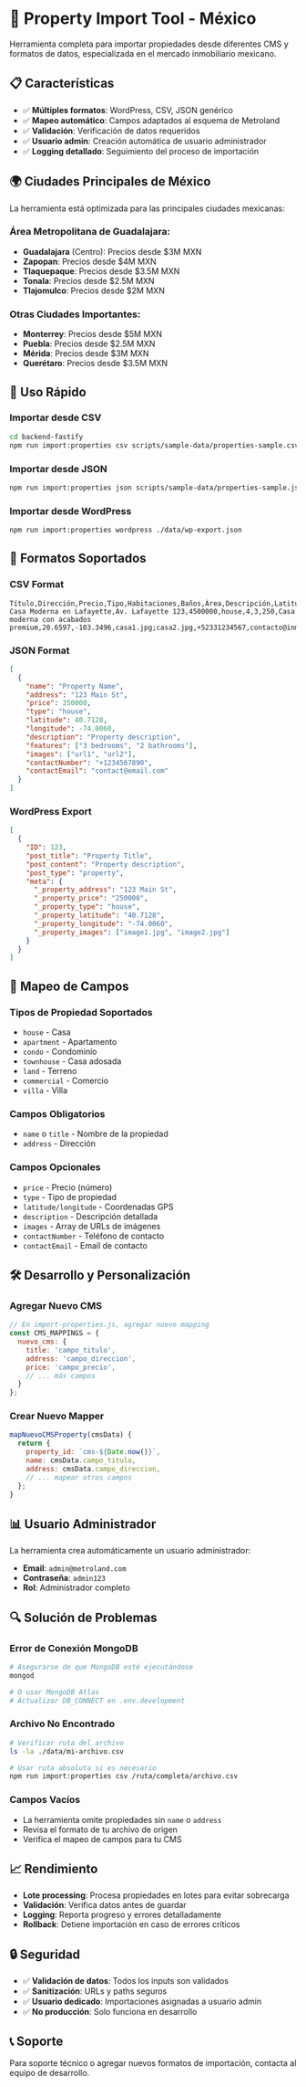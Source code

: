 # 🚀 Property Import Tool - México

Herramienta completa para importar propiedades desde diferentes CMS y formatos de datos, especializada en el mercado inmobiliario mexicano.

## 📋 Características

- ✅ **Múltiples formatos**: WordPress, CSV, JSON genérico
- ✅ **Mapeo automático**: Campos adaptados al esquema de Metroland
- ✅ **Validación**: Verificación de datos requeridos
- ✅ **Usuario admin**: Creación automática de usuario administrador
- ✅ **Logging detallado**: Seguimiento del proceso de importación

## 🌍 Ciudades Principales de México

La herramienta está optimizada para las principales ciudades mexicanas:

### Área Metropolitana de Guadalajara:
- **Guadalajara** (Centro): Precios desde $3M MXN
- **Zapopan**: Precios desde $4M MXN
- **Tlaquepaque**: Precios desde $3.5M MXN
- **Tonala**: Precios desde $2.5M MXN
- **Tlajomulco**: Precios desde $2M MXN

### Otras Ciudades Importantes:
- **Monterrey**: Precios desde $5M MXN
- **Puebla**: Precios desde $2.5M MXN
- **Mérida**: Precios desde $3M MXN
- **Querétaro**: Precios desde $3.5M MXN

## 🚀 Uso Rápido

### Importar desde CSV
```bash
cd backend-fastify
npm run import:properties csv scripts/sample-data/properties-sample.csv
```

### Importar desde JSON
```bash
npm run import:properties json scripts/sample-data/properties-sample.json
```

### Importar desde WordPress
```bash
npm run import:properties wordpress ./data/wp-export.json
```

## 📄 Formatos Soportados

### CSV Format
```csv
Título,Dirección,Precio,Tipo,Habitaciones,Baños,Área,Descripción,Latitud,Longitud,Imágenes,Teléfono,Email
Casa Moderna en Lafayette,Av. Lafayette 123,4500000,house,4,3,250,Casa moderna con acabados premium,20.6597,-103.3496,casa1.jpg;casa2.jpg,+52331234567,contacto@inmobiliaria.com
```

### JSON Format
```json
[
  {
    "name": "Property Name",
    "address": "123 Main St",
    "price": 250000,
    "type": "house",
    "latitude": 40.7128,
    "longitude": -74.0060,
    "description": "Property description",
    "features": ["3 bedrooms", "2 bathrooms"],
    "images": ["url1", "url2"],
    "contactNumber": "+1234567890",
    "contactEmail": "contact@email.com"
  }
]
```

### WordPress Export
```json
[
  {
    "ID": 123,
    "post_title": "Property Title",
    "post_content": "Property description",
    "post_type": "property",
    "meta": {
      "_property_address": "123 Main St",
      "_property_price": "250000",
      "_property_type": "house",
      "_property_latitude": "40.7128",
      "_property_longitude": "-74.0060",
      "_property_images": ["image1.jpg", "image2.jpg"]
    }
  }
]
```

## 🔧 Mapeo de Campos

### Tipos de Propiedad Soportados
- `house` - Casa
- `apartment` - Apartamento
- `condo` - Condominio
- `townhouse` - Casa adosada
- `land` - Terreno
- `commercial` - Comercio
- `villa` - Villa

### Campos Obligatorios
- `name` o `title` - Nombre de la propiedad
- `address` - Dirección

### Campos Opcionales
- `price` - Precio (número)
- `type` - Tipo de propiedad
- `latitude/longitude` - Coordenadas GPS
- `description` - Descripción detallada
- `images` - Array de URLs de imágenes
- `contactNumber` - Teléfono de contacto
- `contactEmail` - Email de contacto

## 🛠️ Desarrollo y Personalización

### Agregar Nuevo CMS
```javascript
// En import-properties.js, agregar nuevo mapping
const CMS_MAPPINGS = {
  nuevo_cms: {
    title: 'campo_titulo',
    address: 'campo_direccion',
    price: 'campo_precio',
    // ... más campos
  }
};
```

### Crear Nuevo Mapper
```javascript
mapNuevoCMSProperty(cmsData) {
  return {
    property_id: `cms-${Date.now()}`,
    name: cmsData.campo_titulo,
    address: cmsData.campo_direccion,
    // ... mapear otros campos
  };
}
```

## 📊 Usuario Administrador

La herramienta crea automáticamente un usuario administrador:

- **Email**: `admin@metroland.com`
- **Contraseña**: `admin123`
- **Rol**: Administrador completo

## 🔍 Solución de Problemas

### Error de Conexión MongoDB
```bash
# Asegurarse de que MongoDB esté ejecutándose
mongod

# O usar MongoDB Atlas
# Actualizar DB_CONNECT en .env.development
```

### Archivo No Encontrado
```bash
# Verificar ruta del archivo
ls -la ./data/mi-archivo.csv

# Usar ruta absoluta si es necesario
npm run import:properties csv /ruta/completa/archivo.csv
```

### Campos Vacíos
- La herramienta omite propiedades sin `name` o `address`
- Revisa el formato de tu archivo de origen
- Verifica el mapeo de campos para tu CMS

## 📈 Rendimiento

- **Lote processing**: Procesa propiedades en lotes para evitar sobrecarga
- **Validación**: Verifica datos antes de guardar
- **Logging**: Reporta progreso y errores detalladamente
- **Rollback**: Detiene importación en caso de errores críticos

## 🔒 Seguridad

- ✅ **Validación de datos**: Todos los inputs son validados
- ✅ **Sanitización**: URLs y paths seguros
- ✅ **Usuario dedicado**: Importaciones asignadas a usuario admin
- ✅ **No producción**: Solo funciona en desarrollo

## 📞 Soporte

Para soporte técnico o agregar nuevos formatos de importación, contacta al equipo de desarrollo.